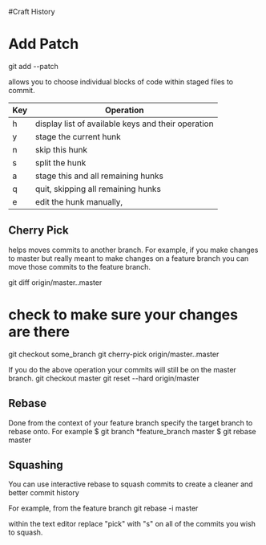 #Craft History

# Add Patch
  git add --patch

  allows you to choose individual blocks of code within staged
  files to commit.

Key | Operation
--- | ---
h | display list of available keys and their operation
y | stage the current hunk
n | skip this hunk
s | split the hunk
a | stage this and all remaining hunks
q | quit, skipping all remaining hunks
e | edit the hunk manually, 

## Cherry Pick

helps moves commits to another branch. For example,
if you make changes to master but really meant
to make changes on a feature branch you can
move those commits to the feature branch.

  git diff origin/master..master
  # check to make sure your changes are there

  git checkout some_branch
  git cherry-pick origin/master..master

If you do the above operation your commits will still be on 
the master branch. 
  git checkout master
  git reset --hard origin/master

## Rebase

Done from the context of your feature branch specify the target branch
to rebase onto. For example 
  $ git branch
    *feature_branch
    master
  $ git rebase master


## Squashing

You can use interactive rebase to squash commits to create 
a cleaner and better commit history

For example, from the feature branch
  git rebase -i master

within the text editor replace "pick" with "s" on all of the 
commits you wish to squash.
